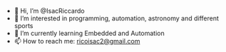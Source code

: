 - 👋 Hi, I’m @IsacRiccardo
- 👀 I’m interested in programming, automation, astronomy and different sports
- 🌱 I’m currently learning Embedded and Automation 
- 📫 How to reach me: ricoisac2@gmail.com

<!---
IsacRiccardo/IsacRiccardo is a ✨ special ✨ repository because its `README.md` (this file) appears on your GitHub profile.
You can click the Preview link to take a look at your changes.
--->
